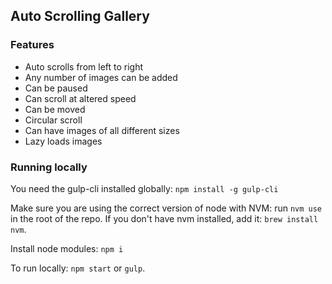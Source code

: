 ## Auto Scrolling Gallery

### Features 
 - Auto scrolls from left to right 
 - Any number of images can be added
 - Can be paused
 - Can scroll at altered speed 
 - Can be moved 
 - Circular scroll
 - Can have images of all different sizes
 - Lazy loads images

### Running locally

You need the gulp-cli installed globally: `npm install -g gulp-cli`

Make sure you are using the correct version of node with NVM: run `nvm use` in the root of the repo. 
If you don't have nvm installed, add it: `brew install nvm`.

Install node modules: `npm i`

To run locally: `npm start` or `gulp`.  